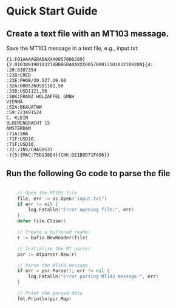 #  Quick Start Guide
##  Create a text file with an MT103 message.
Save the MT103 message in a text file, e.g., input.txt:
```
{1:F01AAAAGRA0AXXX0057000289}{2:O1030919010321BBBBGRA0AXXX00570001710103210920N}{4:
:20:5387354
:23B:CRED
:23E:PHOB/20.527.19.60
:32A:000526USD1101,50
:33B:USD1121,50
:50K:FRANZ HOLZAPFEL GMBH
VIENNA
:52A:BKAUATWW
:59:723491524
C. KLEIN
BLOEMENGRACHT 15
AMSTERDAM
:71A:SHA
:71F:USD10,
:71F:USD10,
:72:/INS/CHASUS33
-}{5:{MAC:75D138E4}{CHK:DE1B0D71FA96}}
```

## Run the following Go code to parse the file
```go

	// Open the MT103 file
	file, err := os.Open("input.txt")
	if err != nil {
		log.Fatalln("Error opening file:", err)
	}
	defer file.Close()

	// Create a buffered reader
	r := bufio.NewReader(file)

	// Initialize the MT parser
	psr := mtparser.New(r)

	// Parse the MT103 message
	if err = psr.Parse(); err != nil {
		log.Fatalln("Error parsing MT103 message:", err)
	}

	// Print the parsed data
	fmt.Println(psr.Map)
```
   